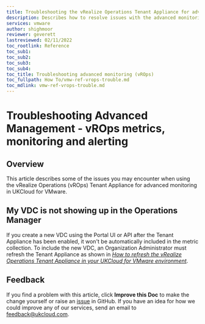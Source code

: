 ```yaml
---
title: Troubleshooting the vRealize Operations Tenant Appliance for advanced monitoring
description: Describes how to resolve issues with the advanced monitoring options in UKCloud for VMware provided by the vRealize Operations (vROps) Tenant Appliance
services: vmware
author: shighmoor
reviewer: geverett
lastreviewed: 02/11/2022
toc_rootlink: Reference
toc_sub1: 
toc_sub2:
toc_sub3:
toc_sub4:
toc_title: Troubleshooting advanced monitoring (vROps)
toc_fullpath: How To/vmw-ref-vrops-trouble.md
toc_mdlink: vmw-ref-vrops-trouble.md
---
```


# Troubleshooting Advanced Management - vROps metrics, monitoring and alerting

## Overview

This article describes some of the issues you may encounter when using the vRealize Operations (vROps) Tenant Appliance for advanced monitoring in UKCloud for VMware.

## My VDC is not showing up in the Operations Manager

If you create a new VDC using the Portal UI or API after the Tenant Appliance has been enabled, it won't be automatically included in the metric collection. To include the new VDC, an Organization Administrator must refresh the Tenant Appliance as shown in [*How to refresh the vRealize Operations Tenant Appliance in your UKCloud for VMware environment*](vmw-how-vrops-refresh.md).

## Feedback

If you find a problem with this article, click **Improve this Doc** to make the change yourself or raise an [issue](https://github.com/UKCloud/documentation/issues) in GitHub. If you have an idea for how we could improve any of our services, send an email to <feedback@ukcloud.com>.

